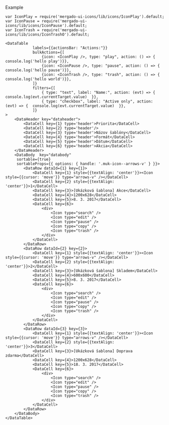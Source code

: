 Example

    var IconPlay = require('mergado-ui-icons/lib/icons/IconPlay').default;
    var IconPause = require('mergado-ui-icons/lib/icons/IconPause').default;
    var IconTrash = require('mergado-ui-icons/lib/icons/IconTrashO').default;

    <DataTable
                labels={{actionsBar: "Actions:"}}
                bulkActions={[
                    {icon: <IconPlay />, type: "play", action: () => { console.log('hello play')}},
                    {icon: <IconPause />, type: "pause", action: () => { console.log('hello pause')}},
                    {icon: <IconTrash />, type: "trash", action: () => { console.log('hello world')}},
                ]}
                filters={[
                    { type: "text", label: "Name:", action: (evt) => {  console.log(evt.currentTarget.value)  }},
                    { type: "checkbox", label: "Active only", action: (evt) => {  console.log(evt.currentTarget.value)  }},
                ]}
    >
        <DataHeader key="dataheader">
            <DataCell key={1} type='header'>Priorita</DataCell>
            <DataCell key={2} type='header'/>
            <DataCell key={3} type='header'>Názov šablóny</DataCell>
            <DataCell key={4} type='header'>Formát</DataCell>
            <DataCell key={5} type='header'>Dátum</DataCell>
            <DataCell key={6} type='header'>Akcia</DataCell>
        </DataHeader>
        <DataBody  key="databody"
         sortable={true}
         sortableProps={{ options: { handle: '.muk-icon--arrows-v' } }}>
            <DataRow dataId={1} key={1}>
                <DataCell key={1} style={{textAlign: 'center'}}><Icon style={{cursor: 'move'}} type="arrows-v" /></DataCell>
                <DataCell key={2} style={{textAlign: 'center'}}>1</DataCell>
                <DataCell key={3}>[Ukázková šablona] Akce</DataCell>
                <DataCell key={4}>1200x628</DataCell>
                <DataCell key={5}>8. 3. 2017</DataCell>
                <DataCell key={6}>
                    <div>
                        <Icon type="search" />
                        <Icon type="edit" />
                        <Icon type="pause" />
                        <Icon type="copy" />
                        <Icon type="trash" />
                    </div>
                </DataCell>
            </DataRow>
            <DataRow dataId={2} key={2}>
                <DataCell key={1} style={{textAlign: 'center'}}><Icon style={{cursor: 'move'}} type="arrows-v" /></DataCell>
                <DataCell key={2} style={{textAlign: 'center'}}>2</DataCell>
                <DataCell key={3}>[Ukázková šablona] Skladem</DataCell>
                <DataCell key={4}>600x600</DataCell>
                <DataCell key={5}>8. 3. 2017</DataCell>
                <DataCell key={6}>
                    <div>
                        <Icon type="search" />
                        <Icon type="edit" />
                        <Icon type="pause" />
                        <Icon type="copy" />
                        <Icon type="trash" />
                    </div>
                </DataCell>
            </DataRow>
            <DataRow dataId={3} key={3}>
                <DataCell key={1} style={{textAlign: 'center'}}><Icon style={{cursor: 'move'}} type="arrows-v" /></DataCell>
                <DataCell key={2} style={{textAlign: 'center'}}>3</DataCell>
                <DataCell key={3}>[Ukázková šablona] Doprava zdarma</DataCell>
                <DataCell key={4}>1200x628</DataCell>
                <DataCell key={5}>18. 3. 2017</DataCell>
                <DataCell key={6}>
                    <div>
                        <Icon type="search" />
                        <Icon type="edit" />
                        <Icon type="pause" />
                        <Icon type="copy" />
                        <Icon type="trash" />
                    </div>
                </DataCell>
            </DataRow>
        </DataBody>
    </DataTable>
